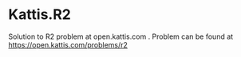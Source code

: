 # Kattis.R2
Solution to R2 problem at open.kattis.com .
Problem can be found at https://open.kattis.com/problems/r2
